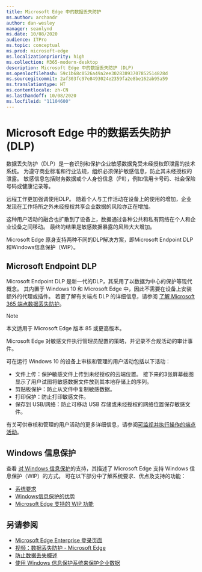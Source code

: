 ```yaml
---
title: Microsoft Edge 中的数据丢失防护
ms.author: archandr
author: dan-wesley
manager: seanlynd
ms.date: 10/08/2020
audience: ITPro
ms.topic: conceptual
ms.prod: microsoft-edge
ms.localizationpriority: high
ms.collection: M365-modern-desktop
description: Microsoft Edge 中的数据丢失防护 (DLP)
ms.openlocfilehash: 59c1b68c0526a49a2ee30283893707852514828d
ms.sourcegitcommit: 2af303fc97e8493024e2359fa2e8be162ab95a59
ms.translationtype: HT
ms.contentlocale: zh-CN
ms.lasthandoff: 10/08/2020
ms.locfileid: "11104600"
---
```

# Microsoft Edge 中的数据丢失防护 (DLP)

数据丢失防护（DLP）是一套识别和保护企业敏感数据免受未经授权即泄露的技术系统。 为遵守商业标准和行业法规，组织必须保护敏感信息，防止其未经授权的泄露。 敏感信息包括财务数据或个人身份信息（PII），例如信用卡号码、社会保险号码或健康记录等。

远程工作更加强调使用DLP。 随着个人与工作活动在设备上的使用的增加，企业发现在工作场所之外未经授权共享企业数据的风险亦正在增加。

这种用户活动的融合也扩散到了设备上，数据通过各种公共和私有网络在个人和企业设备之间移动。 最终的结果是敏感数据暴露的风险大大增加。

Microsoft Edge 原身支持两种不同的DLP解决方案，即Microsoft Endpoint DLP和Windows信息保护（WIP）。

## Microsoft Endpoint DLP

Microsoft Endpoint DLP 是新一代的DLP，其采用了以数据为中心的保护等现代概念。 其内置于 Windows 10 和 Microsoft Edge 中，因此不需要在设备上安装额外的代理或插件。 若要了解有关端点 DLP 的详细信息，请参阅 [了解 Microsoft 365 端点数据丢失防护](https://docs.microsoft.com/microsoft-365/compliance/endpoint-dlp-learn-about?view=o365-worldwide)。

> [!NOTE]
> 本文适用于 Microsoft Edge 版本 85 或更高版本。

Microsoft Edge 对敏感文件执行管理员配置的策略，并记录不合规活动的审计事件。

可在运行 Windows 10 的设备上审核和管理的用户活动包括以下活动：

- 文件上传：保护敏感文件上传到未经授权的云端位置。 接下来的3张屏幕截图显示了用户试图将敏感数据文件放到其本地存储上的序列。
- 剪贴板保护：防止从文件中复制敏感数据。
- 打印保护：防止打印敏感文件。
- 保存到 USB/网络：防止可移动 USB 存储或未经授权的网络位置保存敏感文件。

有关可供审核和管理的用户活动的更多详细信息，请参阅[可监视并执行操作的端点活动](https://docs.microsoft.com/microsoft-365/compliance/endpoint-dlp-learn-about?view=o365-worldwide#endpoint-activities-you-can-monitor-and-take-action-on)。

## Windows 信息保护

查看 [对 Windows 信息保护](https://docs.microsoft.com/deployedge/microsoft-edge-security-windows-information-protection)的支持，其描述了 Microsoft Edge 支持 Windows 信息保护（WIP）的方式。 可在以下部分中了解系统要求、优点及支持的功能：

- [系统要求](https://docs.microsoft.com/deployedge/:microsoft-edge-security-windows-information-protection#system-requirements)
- [Windows信息保护的优势](https://docs.microsoft.com/deployedge/microsoft-edge-security-windows-information-protection#windows-information-protection-benefits)
- [Microsoft Edge 支持的 WIP 功能](https://docs.microsoft.com/DeployEdge/microsoft-edge-security-windows-information-protection#wip-features-supported-in-microsoft-edge)

## 另请参阅

- [Microsoft Edge Enterprise 登录页面](https://aka.ms/EdgeEnterprise)
- [视频：数据丢失防护 - Microsoft Edge](https://www.youtube.com/watch?v=dLD04U9eTqg)
- [防止数据丢失概述](https://docs.microsoft.com/microsoft-365/compliance/data-loss-prevention-policies?view=o365-worldwide)
- [使用 Windows 信息保护系统来保护企业数据](https://docs.microsoft.com/windows/security/information-protection/windows-information-protection/protect-enterprise-data-using-wip)
